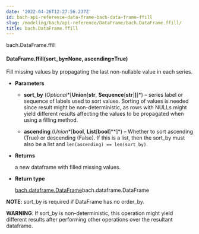 ```yaml
---
date: '2022-04-26T12:27:56.237Z'
id: bach-api-reference-data-frame-bach-data-frame-ffill
slug: /modeling/bach/api-reference/DataFrame/bach.DataFrame.ffill/
title: bach.DataFrame.ffill
---
```


bach.DataFrame.ffill


#### DataFrame.ffill(sort_by=None, ascending=True)
Fill missing values by propagating the last non-nullable value in each series.


* **Parameters**

    
    * **sort_by** (*Optional**[**Union**[**str**, **Sequence**[**str**]**]**]*) – series label or sequence of labels used to sort values.
    Sorting of values is needed since result might be non-deterministic, as rows with NULLs might
    yield different results affecting the values to be propagated when using a filling method.


    * **ascending** (*Union**[**bool**, **List**[**bool**]**]*) – Whether to sort ascending (True) or descending (False). If this is a list, then the
    sort_by must also be a list and `len(ascending) == len(sort_by)`.



* **Returns**

    a new dataframe with filled missing values.



* **Return type**

    [bach.dataframe.DataFrame](#bach.DataFrame)bach.dataframe.DataFrame


**NOTE**: sort_by is required if DataFrame has no order_by.

**WARNING**: If sort_by is non-deterministic, this operation might yield different results after
performing other operations over the resultant dataframe.

<!-- !! processed by numpydoc !! -->
